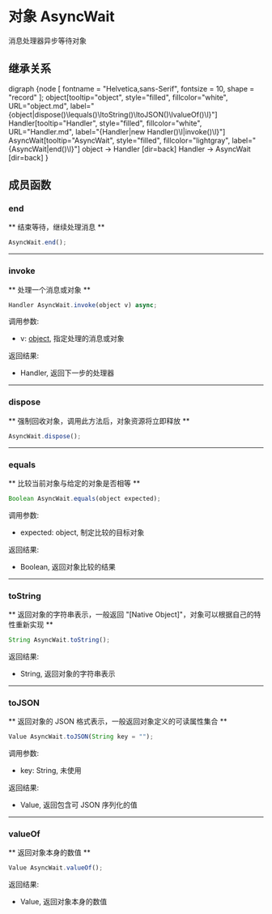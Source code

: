 # 对象 AsyncWait
消息处理器异步等待对象

## 继承关系
<dot>digraph {node [ fontname = "Helvetica,sans-Serif", fontsize = 10, shape = "record" ];
object[tooltip="object", style="filled", fillcolor="white", URL="object.md", label="{object|dispose()\lequals()\ltoString()\ltoJSON()\lvalueOf()\l}"]
Handler[tooltip="Handler", style="filled", fillcolor="white", URL="Handler.md", label="{Handler|new Handler()\l|invoke()\l}"]
AsyncWait[tooltip="AsyncWait", style="filled", fillcolor="lightgray", label="{AsyncWait|end()\l}"]
object -> Handler [dir=back]
Handler -> AsyncWait [dir=back]
}</dot>

## 成员函数
        
### end
** 结束等待，继续处理消息 **

```JavaScript
AsyncWait.end();
```

--------------------------
### invoke
** 处理一个消息或对象 **

```JavaScript
Handler AsyncWait.invoke(object v) async;
```

调用参数:
* v: [object](object.md), 指定处理的消息或对象

返回结果:
* Handler, 返回下一步的处理器

--------------------------
### dispose
** 强制回收对象，调用此方法后，对象资源将立即释放 **

```JavaScript
AsyncWait.dispose();
```

--------------------------
### equals
** 比较当前对象与给定的对象是否相等 **

```JavaScript
Boolean AsyncWait.equals(object expected);
```

调用参数:
* expected: object, 制定比较的目标对象

返回结果:
* Boolean, 返回对象比较的结果

--------------------------
### toString
** 返回对象的字符串表示，一般返回 "[Native Object]"，对象可以根据自己的特性重新实现 **

```JavaScript
String AsyncWait.toString();
```

返回结果:
* String, 返回对象的字符串表示

--------------------------
### toJSON
** 返回对象的 JSON 格式表示，一般返回对象定义的可读属性集合 **

```JavaScript
Value AsyncWait.toJSON(String key = "");
```

调用参数:
* key: String, 未使用

返回结果:
* Value, 返回包含可 JSON 序列化的值

--------------------------
### valueOf
** 返回对象本身的数值 **

```JavaScript
Value AsyncWait.valueOf();
```

返回结果:
* Value, 返回对象本身的数值

